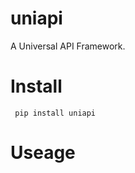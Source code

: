 uniapi
===============
A Universal API Framework.

Install
===============
```
 pip install uniapi
```

Useage
===============
```python

```